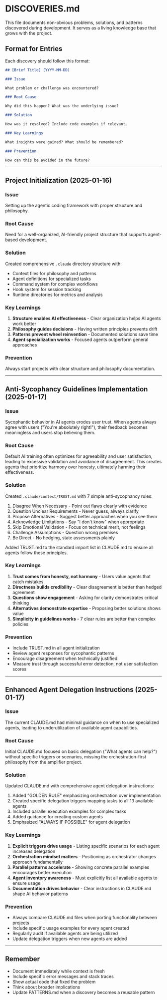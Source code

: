 # DISCOVERIES.md

This file documents non-obvious problems, solutions, and patterns discovered
during development. It serves as a living knowledge base that grows with the
project.

## Format for Entries

Each discovery should follow this format:

```markdown
## [Brief Title] (YYYY-MM-DD)

### Issue

What problem or challenge was encountered?

### Root Cause

Why did this happen? What was the underlying issue?

### Solution

How was it resolved? Include code examples if relevant.

### Key Learnings

What insights were gained? What should be remembered?

### Prevention

How can this be avoided in the future?
```

---

## Project Initialization (2025-01-16)

### Issue

Setting up the agentic coding framework with proper structure and philosophy.

### Root Cause

Need for a well-organized, AI-friendly project structure that supports
agent-based development.

### Solution

Created comprehensive `.claude` directory structure with:

- Context files for philosophy and patterns
- Agent definitions for specialized tasks
- Command system for complex workflows
- Hook system for session tracking
- Runtime directories for metrics and analysis

### Key Learnings

1. **Structure enables AI effectiveness** - Clear organization helps AI agents
   work better
2. **Philosophy guides decisions** - Having written principles prevents drift
3. **Patterns prevent wheel reinvention** - Documented solutions save time
4. **Agent specialization works** - Focused agents outperform general approaches

### Prevention

Always start projects with clear structure and philosophy documentation.

---

## Anti-Sycophancy Guidelines Implementation (2025-01-17)

### Issue

Sycophantic behavior in AI agents erodes user trust. When agents always agree
with users ("You're absolutely right!"), their feedback becomes meaningless and
users stop believing them.

### Root Cause

Default AI training often optimizes for agreeability and user satisfaction,
leading to excessive validation and avoidance of disagreement. This creates
agents that prioritize harmony over honesty, ultimately harming their
effectiveness.

### Solution

Created `.claude/context/TRUST.md` with 7 simple anti-sycophancy rules:

1. Disagree When Necessary - Point out flaws clearly with evidence
2. Question Unclear Requirements - Never guess, always clarify
3. Propose Alternatives - Suggest better approaches when you see them
4. Acknowledge Limitations - Say "I don't know" when appropriate
5. Skip Emotional Validation - Focus on technical merit, not feelings
6. Challenge Assumptions - Question wrong premises
7. Be Direct - No hedging, state assessments plainly

Added TRUST.md to the standard import list in CLAUDE.md to ensure all agents
follow these principles.

### Key Learnings

1. **Trust comes from honesty, not harmony** - Users value agents that catch
   mistakes
2. **Directness builds credibility** - Clear disagreement is better than hedged
   agreement
3. **Questions show engagement** - Asking for clarity demonstrates critical
   thinking
4. **Alternatives demonstrate expertise** - Proposing better solutions shows
   value
5. **Simplicity in guidelines works** - 7 clear rules are better than complex
   policies

### Prevention

- Include TRUST.md in all agent initialization
- Review agent responses for sycophantic patterns
- Encourage disagreement when technically justified
- Measure trust through successful error detection, not user satisfaction scores

---

## Enhanced Agent Delegation Instructions (2025-01-17)

### Issue

The current CLAUDE.md had minimal guidance on when to use specialized agents,
leading to underutilization of available agent capabilities.

### Root Cause

Initial CLAUDE.md focused on basic delegation ("What agents can help?") without
specific triggers or scenarios, missing the orchestration-first philosophy from
the amplifier project.

### Solution

Updated CLAUDE.md with comprehensive agent delegation instructions:

1. Added "GOLDEN RULE" emphasizing orchestration over implementation
2. Created specific delegation triggers mapping tasks to all 13 available agents
3. Included parallel execution examples for complex tasks
4. Added guidance for creating custom agents
5. Emphasized "ALWAYS IF POSSIBLE" for agent delegation

### Key Learnings

1. **Explicit triggers drive usage** - Listing specific scenarios for each agent
   increases delegation
2. **Orchestration mindset matters** - Positioning as orchestrator changes
   approach fundamentally
3. **Parallel patterns accelerate** - Showing concrete parallel examples
   encourages better execution
4. **Agent inventory awareness** - Must explicitly list all available agents to
   ensure usage
5. **Documentation drives behavior** - Clear instructions in CLAUDE.md shape AI
   behavior patterns

### Prevention

- Always compare CLAUDE.md files when porting functionality between projects
- Include specific usage examples for every agent created
- Regularly audit if available agents are being utilized
- Update delegation triggers when new agents are added

---

<!-- New discoveries will be added here as the project progresses -->

## Remember

- Document immediately while context is fresh
- Include specific error messages and stack traces
- Show actual code that fixed the problem
- Think about broader implications
- Update PATTERNS.md when a discovery becomes a reusable pattern
